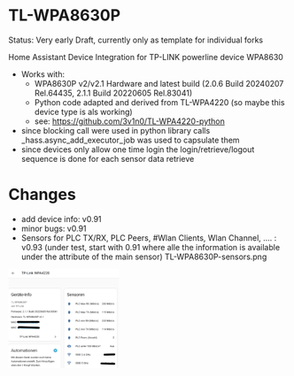 # TL-WPA8630P

Status: Very early Draft, currently only as template for individual forks

Home Assistant Device Integration for TP-LINK powerline device WPA8630
- Works with:
  -  WPA8630P v2/v2.1 Hardware and latest build (2.0.6 Build 20240207 Rel.64435, 2.1.1 Build 20220605 Rel.83041)
  -  Python code adapted and derived from TL-WPA4220 (so maybe this device type is als working)
    - see: https://github.com/3v1n0/TL-WPA4220-python    
-  since blocking call were used in python library calls _hass.async_add_executor_job was used to capsulate them
-  since devices only allow one time login the login/retrieve/logout sequence is done for each sensor data retrieve

# Changes

- add device info: v0.91
- minor bugs: v0.91
- Sensors for PLC TX/RX, PLC Peers, #Wlan Clients, Wlan Channel, .... : v0.93
(under test, start with 0.91 where alle the information is available under the attribute of the main sensor)
 TL-WPA8630P-sensors.png

<img src="TL-WPA8630P-sensors.png" alt="Dashboard-Screenshot"
     style="max-width:200px; width:50%; height:auto;">
